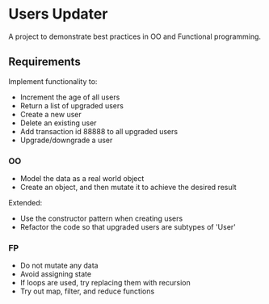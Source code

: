 # Users Updater

A project to demonstrate best practices in OO and Functional programming.

## Requirements

Implement functionality to:

- Increment the age of all users
- Return a list of upgraded users
- Create a new user
- Delete an existing user
- Add transaction id 88888 to all upgraded users
- Upgrade/downgrade a user

### OO

- Model the data as a real world object
- Create an object, and then mutate it to achieve the desired result

Extended:

- Use the constructor pattern when creating users
- Refactor the code so that upgraded users are subtypes of 'User'

### FP

- Do not mutate any data
- Avoid assigning state
- If loops are used, try replacing them with recursion
- Try out map, filter, and reduce functions
